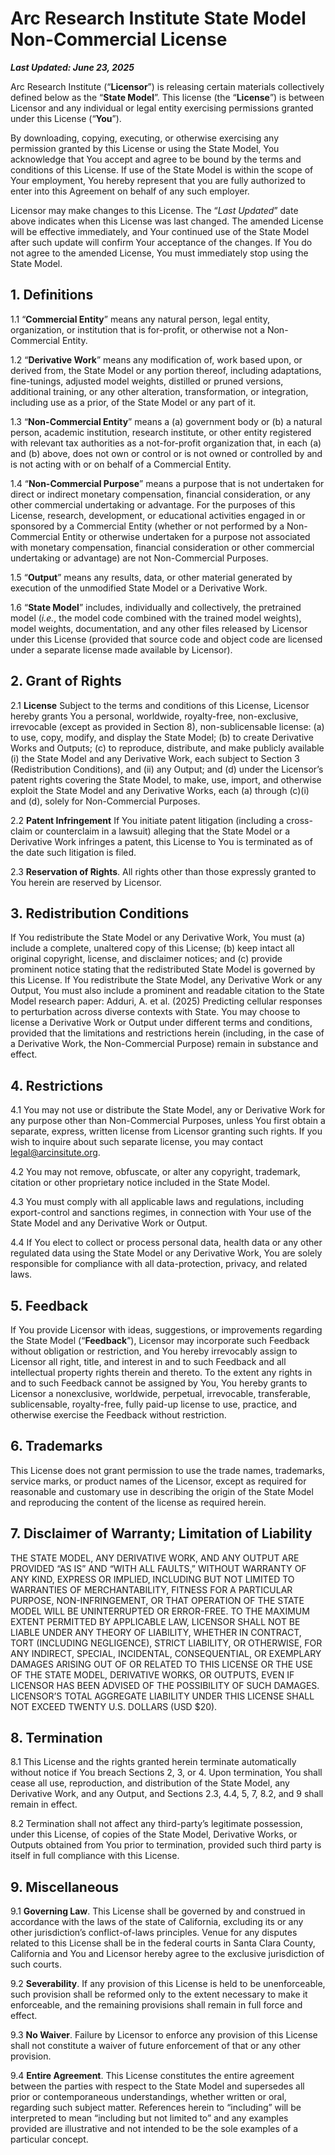 # Arc Research Institute State Model Non-Commercial License

**_Last Updated: June 23, 2025_**

Arc Research Institute (“**Licensor**”) is releasing certain materials collectively defined below as the “**State Model**”.  This license (the “**License**”) is between Licensor and any individual or legal entity exercising permissions granted under this License (“**You**”).

By downloading, copying, executing, or otherwise exercising any permission granted by this License or using the State Model, You acknowledge that You accept and agree to be bound by the terms and conditions of this License.  If use of the State Model is within the scope of Your employment, You hereby represent that you are fully authorized to enter into this Agreement on behalf of any such employer.

Licensor may make changes to this License. The “_Last Updated_” date above indicates when this License was last changed.  The amended License will be effective immediately, and Your continued use of the State Model after such update will confirm Your acceptance of the changes.  If You do not agree to the amended License, You must immediately stop using the State Model.

## 1. Definitions

1.1  “**Commercial Entity**” means any natural person, legal entity, organization, or institution that is for-profit, or otherwise not a Non-Commercial Entity.

1.2  “**Derivative Work**” means any modification of, work based upon, or derived from, the State Model or any portion thereof, including adaptations, fine-tunings, adjusted model weights, distilled or pruned versions, additional training, or any other alteration, transformation, or integration, including use as a prior, of the State Model or any part of it.

1.3  “**Non-Commercial Entity**” means a (a) government body or (b) a natural person, academic institution, research institute, or other entity registered with relevant tax authorities as a not-for-profit organization that, in each (a) and (b) above, does not own or control or is not owned or controlled by and is not acting with or on behalf of a Commercial Entity.

1.4  “**Non-Commercial Purpose**” means a purpose that is not undertaken for direct or indirect monetary compensation, financial consideration, or any other commercial undertaking or advantage.  For the purposes of this License, research, development, or educational activities engaged in or sponsored by a Commercial Entity (whether or not performed by a Non-Commercial Entity or otherwise undertaken for a purpose not associated with monetary compensation, financial consideration or other commercial undertaking or advantage) are not Non-Commercial Purposes.

1.5  “**Output**” means any results, data, or other material generated by execution of the unmodified State Model or a Derivative Work.

1.6  “**State Model**” includes, individually and collectively, the pretrained model (_i.e._, the model code combined with the trained model weights), model weights, documentation, and any other files released by Licensor under this License (provided that source code and object code are licensed under a separate license made available by Licensor).

## 2.	Grant of Rights

2.1  **License**  Subject to the terms and conditions of this License, Licensor hereby grants You a personal, worldwide, royalty-free, non-exclusive, irrevocable (except as provided in Section 8), non-sublicensable license: (a) to use, copy, modify, and display the State Model; (b) to create Derivative Works and Outputs; (c) to reproduce, distribute, and make publicly available (i) the State Model and any Derivative Work, each subject to Section 3 (Redistribution Conditions), and (ii) any Output; and (d) under the Licensor’s patent rights covering the State Model, to make, use, import, and otherwise exploit the State Model and any Derivative Works, each (a) through (c)(i) and (d), solely for Non-Commercial Purposes.

2.2  **Patent Infringement**  If You initiate patent litigation (including a cross-claim or counterclaim in a lawsuit) alleging that the State Model or a Derivative Work infringes a patent, this  License to You is terminated as of the date such litigation is filed.

2.3  **Reservation of Rights**.  All rights other than those expressly granted to You herein are reserved by Licensor. 

## 3. Redistribution Conditions

If You redistribute the State Model or any Derivative Work, You must (a) include a complete, unaltered copy of this License; (b) keep intact all original copyright, license, and disclaimer notices; and (c) provide prominent notice stating that the redistributed State Model is governed by this License.  If You redistribute the State Model, any Derivative Work or any Output, You must also include a prominent and readable citation to the State Model research paper: Adduri, A. et al. (2025) Predicting cellular responses to perturbation across diverse contexts with State.  You may choose to license a Derivative Work or Output under different terms and conditions, provided that the limitations and restrictions herein (including, in the case of a Derivative Work, the Non-Commercial Purpose) remain in substance and effect.

## 4. Restrictions

4.1  You may not use or distribute the State Model, any or Derivative Work for any purpose other than Non-Commercial Purposes, unless You first obtain a separate, express, written license from Licensor granting such rights.  If you wish to inquire about such separate license, you may contact <legal@arcinsitute.org>.

4.2  You may not remove, obfuscate, or alter any copyright, trademark, citation or other proprietary notice included in the State Model.

4.3  You must comply with all applicable laws and regulations, including export-control and sanctions regimes, in connection with Your use of the State Model and any Derivative Work or Output.

4.4  If You elect to collect or process personal data, health data or any other regulated data using the State Model or any Derivative Work, You are solely responsible for compliance with all data-protection, privacy, and related laws.

## 5.	 Feedback

If You provide Licensor with ideas, suggestions, or improvements regarding the State Model (“**Feedback**”), Licensor may incorporate such Feedback without obligation or restriction, and You hereby irrevocably assign to Licensor all right, title, and interest in and to such Feedback and all intellectual property rights therein and thereto.  To the extent any rights in and to such Feedback cannot be assigned by You, You hereby grants to Licensor a nonexclusive, worldwide, perpetual, irrevocable, transferable, sublicensable, royalty-free, fully paid-up license to use, practice, and otherwise exercise the Feedback without restriction.

## 6. Trademarks 

This License does not grant permission to use the trade names, trademarks, service marks, or product names of the Licensor, except as required for reasonable and customary use in describing the origin of the State Model and reproducing the content of the license as required herein.

## 7. Disclaimer of Warranty; Limitation of Liability

THE STATE MODEL, ANY DERIVATIVE WORK, AND ANY OUTPUT ARE PROVIDED “AS IS” AND “WITH ALL FAULTS,” WITHOUT WARRANTY OF ANY KIND, EXPRESS OR IMPLIED, INCLUDING BUT NOT LIMITED TO WARRANTIES OF MERCHANTABILITY, FITNESS FOR A PARTICULAR PURPOSE, NON-INFRINGEMENT, OR THAT OPERATION OF THE STATE MODEL WILL BE UNINTERRUPTED OR ERROR-FREE.  TO THE MAXIMUM EXTENT PERMITTED BY APPLICABLE LAW, LICENSOR SHALL NOT BE LIABLE UNDER ANY THEORY OF LIABILITY, WHETHER IN CONTRACT, TORT (INCLUDING NEGLIGENCE), STRICT LIABILITY, OR OTHERWISE, FOR ANY INDIRECT, SPECIAL, INCIDENTAL, CONSEQUENTIAL, OR EXEMPLARY DAMAGES ARISING OUT OF OR RELATED TO THIS LICENSE OR THE USE OF THE STATE MODEL, DERIVATIVE WORKS, OR OUTPUTS, EVEN IF LICENSOR HAS BEEN ADVISED OF THE POSSIBILITY OF SUCH DAMAGES.  LICENSOR’S TOTAL AGGREGATE LIABILITY UNDER THIS LICENSE SHALL NOT EXCEED TWENTY U.S. DOLLARS (USD $20).

## 8.	 Termination

8.1  This License and the rights granted herein terminate automatically without notice if You breach Sections 2, 3, or 4.  Upon termination, You shall cease all use, reproduction, and distribution of the State Model, any Derivative Work, and any Output, and Sections 2.3, 4.4, 5, 7, 8.2, and 9 shall remain in effect.

8.2  Termination shall not affect any third-party’s legitimate possession, under this License, of copies of the State Model, Derivative Works, or Outputs obtained from You prior to termination, provided such third party is itself in full compliance with this License.

## 9.	 Miscellaneous

9.1  **Governing Law**.  This License shall be governed by and construed in accordance with the laws of the state of California, excluding its or any other jurisdiction’s conflict-of-laws principles. Venue for any disputes related to this License shall be in the federal courts in Santa Clara County, California and You and Licensor hereby agree to the exclusive jurisdiction of such courts.

9.2  **Severability**.  If any provision of this License is held to be unenforceable, such provision shall be reformed only to the extent necessary to make it enforceable, and the remaining provisions shall remain in full force and effect.

9.3  **No Waiver**.  Failure by Licensor to enforce any provision of this License shall not constitute a waiver of future enforcement of that or any other provision.

9.4  **Entire Agreement**.  This License constitutes the entire agreement between the parties with respect to the State Model and supersedes all prior or contemporaneous understandings, whether written or oral, regarding such subject matter. References herein to “including” will be interpreted to mean “including but not limited to” and any examples provided are illustrative and not intended to be the sole examples of a particular concept.

